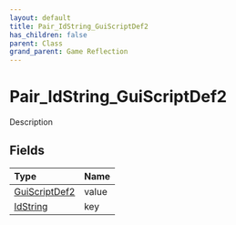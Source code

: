 ```yaml
---
layout: default
title: Pair_IdString_GuiScriptDef2
has_children: false
parent: Class
grand_parent: Game Reflection
---
```

# Pair_IdString_GuiScriptDef2
Description 

## Fields

| Type | Name |
|:-------------|:--------------|
| [GuiScriptDef2](/docs/game-reflection/components/gui_script_def2) | value |
| [IdString](/docs/game-reflection/components/id_string) | key |

